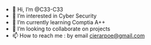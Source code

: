 - 👋 Hi, I’m @C33-C33
- 👀 I’m interested in Cyber Security 
- 🌱 I’m currently learning Comptia A++ 
- 💞️ I’m looking to collaborate on projects
- 📫 How to reach me : by email cierarpoe@gmail.com

<!---
C33-C33/C33-C33 is a ✨ special ✨ repository because its `README.md` (this file) appears on your GitHub profile.
You can click the Preview link to take a look at your changes.
--->
